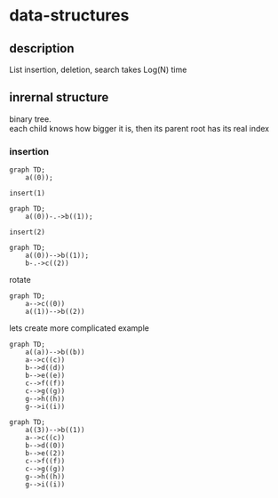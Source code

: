# data-structures

## description
List 
insertion, deletion, search takes Log(N) time

## inrernal structure

binary tree.  
each child knows how bigger it is, then its parent
root has its real index

### insertion


```mermaid
graph TD;
	a((0));

```

`insert(1)`

```mermaid
graph TD;
	a((0))-.->b((1));

```


`insert(2)`

```mermaid
graph TD;
	a((0))-->b((1));
	b-.->c((2))

```

rotate


```mermaid
graph TD;
	a-->c((0))
	a((1))-->b((2))

```
lets create more complicated example

```mermaid
graph TD;
	a((a))-->b((b))
	a-->c((c))
	b-->d((d))
	b-->e((e))
	c-->f((f))
	c-->g((g))
	g-->h((h))
	g-->i((i))

```



```mermaid
graph TD;
	a((3))-->b((1))
	a-->c((c))
	b-->d((0))
	b-->e((2))
	c-->f((f))
	c-->g((g))
	g-->h((h))
	g-->i((i))

```

